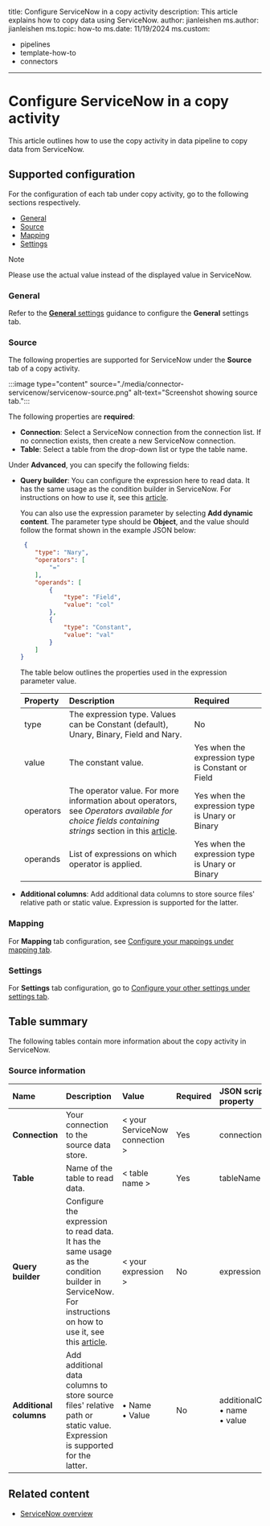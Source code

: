 title: Configure ServiceNow in a copy activity
description: This article explains how to copy data using ServiceNow.
author: jianleishen
ms.author: jianleishen
ms.topic: how-to
ms.date: 11/19/2024
ms.custom: 
  - pipelines
  - template-how-to
  - connectors
---

# Configure ServiceNow in a copy activity

This article outlines how to use the copy activity in data pipeline to copy data from ServiceNow.

## Supported configuration

For the configuration of each tab under copy activity, go to the following sections respectively.

- [General](#general)  
- [Source](#source)
- [Mapping](#mapping)
- [Settings](#settings)

> [!NOTE]
> Please use the actual value instead of the displayed value in ServiceNow.

### General

Refer to the [**General** settings](activity-overview.md#general-settings) guidance to configure the **General** settings tab.

### Source

The following properties are supported for ServiceNow under the **Source** tab of a copy activity.

:::image type="content" source="./media/connector-servicenow/servicenow-source.png" alt-text="Screenshot showing source tab.":::

The following properties are **required**:

- **Connection**: Select a ServiceNow connection from the connection list. If no connection exists, then create a new ServiceNow connection.
- **Table**: Select a table from the drop-down list or type the table name.

Under **Advanced**, you can specify the following fields:

- **Query builder**: You can configure the expression here to read data. It has the same usage as the condition builder in ServiceNow. For instructions on how to use it, see this [article](https://www.servicenow.com/docs/bundle/vancouver-platform-user-interface/page/use/common-ui-elements/concept/c_ConditionBuilder.html).

    You can also use the expression parameter by selecting **Add dynamic content**. The parameter type should be **Object**, and the value should follow the format shown in the example JSON below:
    
    ```json
     {
    	"type": "Nary",
    	"operators": [
    		"="
    	],
    	"operands": [
    		{
    			"type": "Field",
    			"value": "col"
    		},
    		{
    			"type": "Constant",
    			"value": "val"
    		}
    	]
    }
    ```
    
    The table below outlines the properties used in the expression parameter value.

    | Property | Description | Required |
    |:--- |:--- |:--- |
    | type | The expression type. Values can be Constant (default), Unary, Binary, Field and Nary.  | No  |
    | value | The constant value. |Yes when the expression type is Constant or Field |
    | operators | The operator value. For more information about operators, see *Operators available for choice fields containing strings* section in this [article](https://docs.servicenow.com/bundle/vancouver-platform-user-interface/page/use/common-ui-elements/reference/r_OpAvailableFiltersQueries.html).| Yes when the expression type is Unary or Binary |
    | operands | List of expressions on which operator is applied.| Yes when the expression type is Unary or Binary |


- **Additional columns**: Add additional data columns to store source files' relative path or static value. Expression is supported for the latter.

### Mapping

For **Mapping** tab configuration, see [Configure your mappings under mapping tab](copy-data-activity.md#configure-your-mappings-under-mapping-tab). 

### Settings

For **Settings** tab configuration, go to [Configure your other settings under settings tab](copy-data-activity.md#configure-your-other-settings-under-settings-tab).

## Table summary

The following tables contain more information about the copy activity in ServiceNow.

### Source information

|Name |Description |Value|Required |JSON script property |
|:---|:---|:---|:---|:---|
|**Connection** |Your connection to the source data store.|\< your ServiceNow connection > |Yes|connection|
|**Table** | Name of the table to read data.|< table name >|Yes |tableName|
| **Query builder** | Configure the expression to read data. It has the same usage as the condition builder in ServiceNow. For instructions on how to use it, see this [article](https://docs.servicenow.com/bundle/vancouver-platform-user-interface/page/use/common-ui-elements/concept/c_ConditionBuilder.html). |< your expression >|No |expression  |
| **Additional columns** | Add additional data columns to store source files' relative path or static value. Expression is supported for the latter. | • Name<br>• Value | No | additionalColumns:<br>• name<br>• value |


## Related content

- [ServiceNow overview](connector-servicenow-overview.md)
